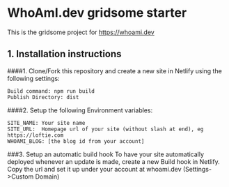 # WhoAmI.dev gridsome starter
This is the gridsome project for https://whoami.dev

## 1. Installation instructions

####1. Clone/Fork this repository and create a new site in Netlify using the following settings:

    Build command: npm run build
    Publish Directory: dist 

####2. Setup the following Environment variables:

    SITE_NAME: Your site name
    SITE_URL:  Homepage url of your site (without slash at end), eg https://loftie.com
    WHOAMI_BLOG: [the blog id from your account]
        
###3. Setup an automatic build hook
To have your site automatically deployed whenever an update is made, create a new Build hook in Netlify.
Copy the url and set it up under your account at whoami.dev (Settings->Custom Domain)

